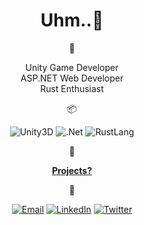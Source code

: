  <h1 align="center"> Uhm..🤔</h1>

<p align="center">📌</p>
<p align="center"> 
Unity Game Developer<br>
 ASP.NET Web Developer<br>
 Rust Enthusiast<br>
</p>

<p align="center"> 📦</p>
<p align="center"> 
<img src="https://img.shields.io/badge/-Unity-222c37?style=flat-square?label=Unity&logo=Unity&style=for-the-badge&logoColor=black" alt="Unity3D">
<img src="https://img.shields.io/badge/-.NET-512BD4?style=flat-square?label=.NET&logo=.NET&style=for-the-badge&logoColor=black" alt=".Net">
<img src="https://img.shields.io/badge/-rust-B94700?style=flat-square?label=rust&logo=rust&style=for-the-badge&logoColor=black" alt="RustLang">
</p>

<p align="center">📂</p>
 <p align="center"> 
   <b><a href="https://github.com/ebukaracer?tab=stars"> Projects?</a></b>
 </p>
                                                                                                                                               
<p align="center"> 
  <b>📨</b>
</p>
<p align="center">
<a href="mailto:ebuzycollins@gmail.com" target="_blank"><img src="https://img.shields.io/badge/-Gmail-c14438?style=flat-square&logo=Gmail&logoColor=white" alt="Email"></a>
<a href="https://www.linkedin.com/in/3bukacollins" target="_blank"><img src="https://img.shields.io/badge/LinkedIn-%230077B5.svg?&style=flat-square&logo=linkedin&logoColor=white" alt="LinkedIn"></a>
<a href="https://twitter.com/3bukacollins" target="_blank"><img src="https://img.shields.io/badge/-Twitter-1ca0f1?style=flat-square&labelColor=1ca0f1&logo=twitter&logoColor=white" alt="Twitter"></a>
</p> 

